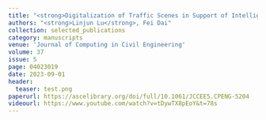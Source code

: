 ```yaml
---
title: "<strong>Digitalization of Traffic Scenes in Support of Intelligent Transportation Applications</strong>"
authors: "<strong>Linjun Lu</strong>, Fei Dai"
collection: selected_publications
category: manuscripts
venue: 'Journal of Computing in Civil Engineering'
volume: 37
issue: 5
page: 04023019
date: 2023-09-01
header:
  teaser: test.png
paperurl: https://ascelibrary.org/doi/full/10.1061/JCCEE5.CPENG-5204
videourl: https://www.youtube.com/watch?v=tDywTX8pEoY&t=78s
---
```

